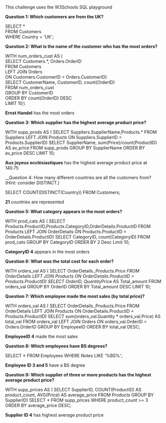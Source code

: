 This challenge uses the W3Schools SQL playground

__Question 1: Which customers are from the UK?__ 

SELECT * \
FROM Customers \
WHERE Country = 'UK';

__Question 2: What is the name of the customer who has the most orders?__

WITH num_orders_cust AS ( \
  SELECT Customers.*, Orders.OrderID \
  FROM Customers \
  LEFT JOIN Orders \
  ON Customers.CustomerID = Orders.CustomerID) \
SELECT CustomerName, CustomerID, count(OrderID) \
  FROM num_orders_cust \
  GROUP BY CustomerID \
  ORDER BY count(OrderID) DESC \
  LIMIT 10;\

__Ernst Handel__ has the most orders

__Question 3: Which supplier has the highest average product price?__

WITH supp_prods AS (
  SELECT Suppliers.SupplierName,Products.* 
  FROM Suppliers 
  LEFT JOIN Products 
  ON Suppliers.SupplierID = Products.SupplierID) 
SELECT SupplierName, sum(Price)/count(ProductID) AS av_price 
  FROM supp_prods 
  GROUP BY SupplierName 
  ORDER BY av_price DESC 
  LIMIT 10;

__Aux joyeux ecclésiastiques__ has the highest average product price at 140.75

__Question 4: How many different countries are all the customers from? (Hint: consider DISTINCT.) 

SELECT COUNT(DISTINCT(Country))
FROM Customers;

__21__ countries are represented

__Question 5: What category appears in the most orders?__ 

WITH prod_cats AS (
  SELECT Products.ProductID,Products.CategoryID,OrderDetails.ProductID 
  FROM Products 
  LEFT JOIN OrderDetails 
  ON Products.ProductID = OrderDetails.ProductID) 
SELECT CategoryID, count(CategoryID) 
  FROM prod_cats 
  GROUP BY CategoryID 
  ORDER BY 2 Desc 
  Limit 10;

__CategoryID 4__ appears in the most orders

__Question 6: What was the total cost for each order?__ 

WITH orders_val AS (
  SELECT OrderDetails.*,Products.Price
  FROM OrderDetails LEFT JOIN Products
  ON OrderDetails.ProductID = Products.ProductID)
SELECT OrderID, Quantity*Price AS Total_amount
 FROM orders_val
 GROUP BY OrderID
 ORDER BY Total_amount DESC
 LIMIT 10;

__Question 7: Which employee made the most sales (by total price)?__ 

WITH orders_val AS (
  SELECT OrderDetails.,Products.Price 
  FROM OrderDetails 
  LEFT JOIN Products 
  ON OrderDetails.ProductID = Products.ProductID) 
SELECT sum(orders_val.Quantity * orders_val.Price) AS total_val
FROM orders_val LEFT JOIN Orders ON orders_val.OrderID = Orders.OrderID 
GROUP BY EmployeeID 
ORDER BY total_val DESC;

__EmployeeID 4__ made the most sales

__Question 8: Which employees have BS degrees?__

SELECT * 
FROM Employees 
WHERE Notes LIKE '%BS%';

__Employee ID 3 and 5__ have a BS degree

__Question 9: Which supplier of three or more products has the highest average product price?__

WITH supp_prices AS (
  SELECT SupplierID, COUNT(ProductID) AS product_count, AVG(Price) AS average_price 
  FROM Products GROUP BY SupplierID) 
SELECT * 
  FROM supp_prices 
  WHERE product_count >= 3 
  ORDER BY average_price DESC;

__Supplier ID 4__ has highest average product price
